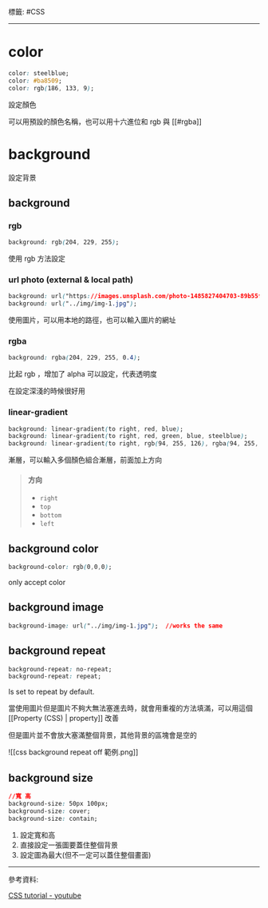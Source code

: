 標籤: #CSS 

---

# color

```css
color: steelblue;
color: #ba8509;
color: rgb(186, 133, 9);
```

設定顏色

可以用預設的顏色名稱，也可以用十六進位和 rgb 與 [[#rgba]]

# background

設定背景

## background

### rgb

```css
background: rgb(204, 229, 255);
```

使用 rgb 方法設定

### url photo (external & local path)

```css
background: url("https://images.unsplash.com/photo-1485827404703-89b55fcc595e?ixlib=rb-1.2.1&ixid=MnwxMjA3fDB8MHxwaG90by1wYWdlfHx8fGVufDB8fHx8&auto=format&fit=crop&w=2000&q=80");
background: url("../img/img-1.jpg");
```

使用圖片，可以用本地的路徑，也可以輸入圖片的網址

### rgba

```css
background: rgba(204, 229, 255, 0.4);
```

比起 rgb ，增加了 alpha 可以設定，代表透明度

在設定深淺的時候很好用

### linear-gradient

```css
background: linear-gradient(to right, red, blue);
background: linear-gradient(to right, red, green, blue, steelblue);
background: linear-gradient(to right, rgb(94, 255, 126), rgba(94, 255, 126, 0));
```

漸層，可以輸入多個顏色組合漸層，前面加上方向

> #### 方向
> 
> - `right`
> - `top`
> - `bottom`
> - `left`


## background color

```css
background-color: rgb(0,0,0);
```

only accept color

## background image

```css
background-image: url("../img/img-1.jpg");	//works the same
```

## background repeat

```css
background-repeat: no-repeat;
background-repeat: repeat;
```

Is set to repeat by default.

當使用圖片但是圖片不夠大無法塞進去時，就會用重複的方法填滿，可以用這個 [[Property (CSS) | property]] 改善

但是圖片並不會放大塞滿整個背景，其他背景的區塊會是空的

![[css background repeat off 範例.png]]

## background size

```css
//寬 高
background-size: 50px 100px;
background-size: cover;
background-size: contain;
```

1. 設定寬和高
2. 直接設定一張圖要蓋住整個背景
3. 設定圖為最大(但不一定可以蓋住整個畫面)

---

參考資料:

[CSS tutorial - youtube](https://youtu.be/1Rs2ND1ryYc)